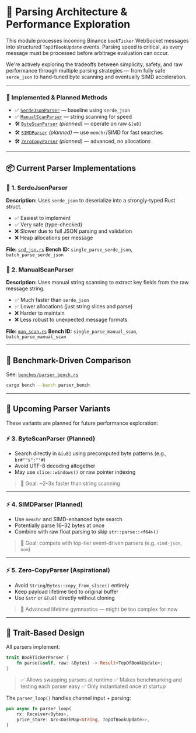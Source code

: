 # 🧩 Parsing Architecture & Performance Exploration

This module processes incoming Binance `bookTicker` WebSocket messages into structured `TopOfBookUpdate` events. Parsing speed is critical, as every message must be processed before arbitrage evaluation can occur.

We're actively exploring the tradeoffs between simplicity, safety, and raw performance through multiple parsing strategies — from fully safe `serde_json` to hand-tuned byte scanning and eventually SIMD acceleration.

---

### 📂 Implemented & Planned Methods

* ✅ [`SerdeJsonParser`](./src/parse/srd_jsn.rs) — baseline using `serde_json`
* ✅ [`ManualScanParser`](./src/parse/man_scan.rs) — string scanning for speed
* 🛠️ [`ByteScanParser`](./src/parse/byte_scan.rs) *(planned)* — operate on raw `&[u8]`
* 🛠️ [`SIMDParser`](./src/parse/simd.rs) *(planned)* — use `memchr`/SIMD for fast searches
* 🛠️ [`ZeroCopyParser`](./src/parse/zero_copy.rs) *(planned)* — advanced, no allocations

---


## 📦 Current Parser Implementations

### 🔹 **1. SerdeJsonParser**

**Description:** Uses `serde_json` to deserialize into a strongly-typed Rust struct.

* ✅ Easiest to implement
* ✅ Very safe (type-checked)
* ❌ Slower due to full JSON parsing and validation
* ❌ Heap allocations per message

**File:** [`srd_jsn.rs`](./srd_jsn.rs)
**Bench ID:** `single_parse_serde_json`, `batch_parse_serde_json`

### 🔹 **2. ManualScanParser**

**Description:** Uses manual string scanning to extract key fields from the raw message string.

* ✅ Much faster than `serde_json`
* ✅ Lower allocations (just string slices and parse)
* ❌ Harder to maintain
* ❌ Less robust to unexpected message formats

**File:** [`man_scan.rs`](./man_scan.rs)
**Bench ID:** `single_parse_manual_scan`, `batch_parse_manual_scan`

---

## 🧪 Benchmark-Driven Comparison

See: [`benches/parser_bench.rs`](../../benches/parser_bench.rs)

```bash
cargo bench --bench parser_bench
```

---

## 🧠 Upcoming Parser Variants

These variants are planned for future performance exploration:

### ⚡ **3. ByteScanParser** (Planned)

* Search directly in `&[u8]` using precomputed byte patterns (e.g., `br#""s":""#`)
* Avoid UTF-8 decoding altogether
* May use `slice::windows()` or raw pointer indexing

> 🏁 Goal: \~2–3x faster than string scanning

---

### ⚡ **4. SIMDParser** (Planned)

* Use `memchr` and SIMD-enhanced byte search
* Potentially parse 16–32 bytes at once
* Combine with raw float parsing to skip `str::parse::<f64>()`

> 🏁 Goal: compete with top-tier event-driven parsers (e.g. `simd-json`, `nom`)

---

### ⚡ **5. Zero-CopyParser** (Aspirational)

* Avoid `String`/`Bytes::copy_from_slice()` entirely
* Keep payload lifetime tied to original buffer
* Use `&str` or `&[u8]` directly without cloning

> 🧠 Advanced lifetime gymnastics — might be too complex for now

---

## 🧰 Trait-Based Design

All parsers implement:

```rust
trait BookTickerParser {
    fn parse(&self, raw: &Bytes) -> Result<TopOfBookUpdate>;
}
```

> ✅ Allows swapping parsers at runtime
> ✅ Makes benchmarking and testing each parser easy
> ✅ Only instantiated once at startup

The `parser_loop()` handles channel input + parsing:

```rust
pub async fn parser_loop(
    rx: Receiver<Bytes>,
    price_store: Arc<DashMap<String, TopOfBookUpdate>>,
)
```
